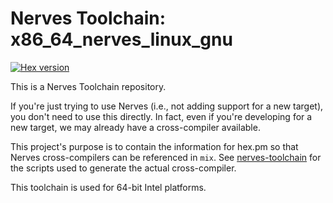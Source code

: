 # Nerves Toolchain: x86_64_nerves_linux_gnu

[![Hex version](https://img.shields.io/hexpm/v/nerves_toolchain_x86_64_nerves_linux_gnu.svg "Hex version")](https://hex.pm/packages/nerves_toolchain_x86_64_nerves_linux_gnu)

This is a Nerves Toolchain repository.

If you're just trying to use Nerves (i.e., not adding support for a new
target), you don't need to use this directly. In fact, even if you're
developing for a new target, we may already have a cross-compiler available.

This project's purpose is to contain the information for hex.pm so that Nerves
cross-compilers can be referenced in `mix`. See
[nerves-toolchain](https://github.com/nerves-project/nerves-toolchain) for
the scripts used to generate the actual cross-compiler.

This toolchain is used for 64-bit Intel platforms.

